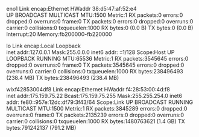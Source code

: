 eno1      Link encap:Ethernet  HWaddr 38:d5:47:af:52:e4  
          UP BROADCAST MULTICAST  MTU:1500  Metric:1
          RX packets:0 errors:0 dropped:0 overruns:0 frame:0
          TX packets:0 errors:0 dropped:0 overruns:0 carrier:0
          collisions:0 txqueuelen:1000 
          RX bytes:0 (0.0 B)  TX bytes:0 (0.0 B)
          Interrupt:20 Memory:fb200000-fb220000 

lo        Link encap:Local Loopback  
          inet addr:127.0.0.1  Mask:255.0.0.0
          inet6 addr: ::1/128 Scope:Host
          UP LOOPBACK RUNNING  MTU:65536  Metric:1
          RX packets:3545645 errors:0 dropped:0 overruns:0 frame:0
          TX packets:3545645 errors:0 dropped:0 overruns:0 carrier:0
          collisions:0 txqueuelen:1000 
          RX bytes:238496493 (238.4 MB)  TX bytes:238496493 (238.4 MB)

wlxf42853004df8 Link encap:Ethernet  HWaddr f4:28:53:00:4d:f8  
          inet addr:175.159.75.22  Bcast:175.159.75.255  Mask:255.255.254.0
          inet6 addr: fe80::957e:12dc:df79:3f43/64 Scope:Link
          UP BROADCAST RUNNING MULTICAST  MTU:1500  Metric:1
          RX packets:3845289 errors:0 dropped:0 overruns:0 frame:0
          TX packets:2135239 errors:0 dropped:0 overruns:0 carrier:0
          collisions:0 txqueuelen:1000 
          RX bytes:1480763621 (1.4 GB)  TX bytes:791242137 (791.2 MB)

